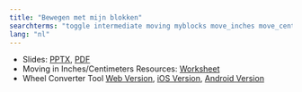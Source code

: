 ```yaml
---
title: "Bewegen met mijn blokken"
searchterms: "toggle intermediate moving myblocks move_inches move_centimeters move_centimetres move_cm wheelconverter my_blocks moving_with bewegen_met_mijn_blokken"
lang: "nl"
---
```

 <ul>
 <li class="ng-binding">Slides:
 <a href="ProgrammingLessons/intermediate/MoveDistance.pptx">PPTX</a>,
 <a href="ProgrammingLessons/intermediate/MoveDistance.pdf">PDF</a>
 </li>
 <li>Moving in Inches/Centimeters Resources:
 <a href="ProgrammingLessons/intermediate/DPIorDPCWorksheet.pdf">Worksheet</a>
 </li>
 <li>Wheel Converter Tool <a href="translations/en-us/guides//wheelconverter">Web Version</a>,
 <a href="https://itunes.apple.com/us/app/wheel-converter-for-ev3/id1042474404?ls=1&amp;mt=8">iOS Version</a>,
 <a href="https://play.google.com/store/apps/details?id=com.ev3lessons.wheelconverter">Android Version</a>
 </li>
 </ul>
